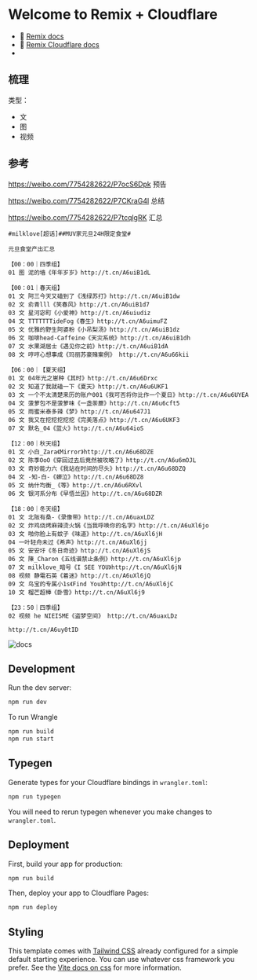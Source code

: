 # Welcome to Remix + Cloudflare

- 📖 [Remix docs](https://remix.run/docs)
- 📖 [Remix Cloudflare docs](https://remix.run/guides/vite#cloudflare)
-

## 梳理

类型：

- 文
- 图
- 视频

## 参考

<https://weibo.com/7754282622/P7ocS6Dpk> 预告

<https://weibo.com/7754282622/P7CKraG4l> 总结

<https://weibo.com/7754282622/P7tcqlgRK> 汇总

``` plain text
#milklove[超话]##MUV家元旦24H限定食堂#

元旦食堂产出汇总

【00：00｜四季组】
01 图 泥的墙《年年岁岁》http://t.cn/A6uiB1dL

【00：01｜春天组】
01 文 阿三今天又磕到了《浅绿苏打》http://t.cn/A6uiB1dw
02 文 俞青lll《笑春风》http://t.cn/A6uiB1d7
03 文 星河宓町《小爱神》http://t.cn/A6uiudiz
04 文 TTTTTTTideFog《春生》http://t.cn/A6uimuFZ
05 文 优雅的野生阿婆粉《小吊梨汤》http://t.cn/A6uiB1dz
06 文 咖啡head-Caffeine《天灾系统》http://t.cn/A6uiB1dh
07 文 水果湖居士《遇见你之前》http://t.cn/A6uiB1dA
08 文 哼哼心想事成《玛丽苏豪赌案例》 http://t.cn/A6u66kii

【06：00｜【夏天组】
01 文 04年光之崽种《其时》http://t.cn/A6u6Drxc
02 文 知道了我就磕一下《夏天》http://t.cn/A6u6UKF1
03 文 一个不太清楚来历的账户001《我可否将你比作一个夏日》http://t.cn/A6u6UYEA
04 文 菠萝包不是菠萝味《一盏荼蘼》http://t.cn/A6u6cft5
05 文 雨蜜米泰多辣《梦》http://t.cn/A6u647J1
06 文 我又在挖挖挖挖挖《完美落点》http://t.cn/A6u6UKF3
07 文 默名_04《蓝火》http://t.cn/A6u64ioS

【12：00｜秋天组】
01 文 小白_Zara《Mirror》http://t.cn/A6u68DZE
02 文 陈季OoO《穿回过去后竟然被攻略了》http://t.cn/A6u6mOJL
03 文 奇妙能力六《我站在时间的尽头》http://t.cn/A6u68DZQ
04 文 -知-白-《蝉泣》http://t.cn/A6u68DZ8
05 文 纳什均衡_《等》http://t.cn/A6u6RXvl
06 文 银河系分布《早悟兰因》http://t.cn/A6u68DZR

【18：00｜冬天组】
01 文 北阪有桑-《录像带》http://t.cn/A6uaxLDZ
02 文 炸鸡烧烤麻辣烫火锅《当我呼唤你的名字》http://t.cn/A6uXl6jo
03 文 啪你脸上有蚊子《味道》http://t.cn/A6uXl6jH
04 一叶轻舟未过《希声》http://t.cn/A6uXl6jj
05 文 安安圩《冬日奇迹》http://t.cn/A6uXl6jS
06 文 陳_Charon《五线谱禁止条例》http://t.cn/A6uXl6jp
07 文 milklove_暗号《I SEE YOU》http://t.cn/A6uXl6jN
08 视频 静電石英《着迷》http://t.cn/A6uXl6jQ
09 文 鸟宝的专属小1s《Find You》http://t.cn/A6uXl6jC
10 文 榴芒超棒《卧雪》http://t.cn/A6uXl6j9

【23：50｜四季组】
02 视频 he NIEISME《盗梦空间》 http://t.cn/A6uaxLDz

http://t.cn/A6uy0tID
```

![docs](docs/cover.png)

## Development

Run the dev server:

```sh
npm run dev
```

To run Wrangle

```sh
npm run build
npm run start
```

## Typegen

Generate types for your Cloudflare bindings in `wrangler.toml`:

```sh
npm run typegen
```

You will need to rerun typegen whenever you make changes to `wrangler.toml`.

## Deployment

First, build your app for production:

```sh
npm run build
```

Then, deploy your app to Cloudflare Pages:

```sh
npm run deploy
```

## Styling

This template comes with [Tailwind CSS](https://tailwindcss.com/) already configured for a simple default starting experience. You can use whatever css framework you prefer. See the [Vite docs on css](https://vitejs.dev/guide/features.html#css) for more information.
